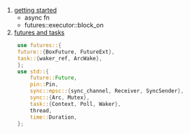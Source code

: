 1. [getting started](async_await_intro/src/main.rs)
   - async fn
   - futures::executor::block_on
2. [futures and tasks](futures_and_tasks/src/main.rs)
   ```rust
    use futures::{
    future::{BoxFuture, FutureExt},
    task::{waker_ref, ArcWake},
    };
    use std::{
        future::Future,
        pin::Pin,
        sync::mpsc::{sync_channel, Receiver, SyncSender},
        sync::{Arc, Mutex},
        task::{Context, Poll, Waker},
        thread,
        time::Duration,
    };
   ```